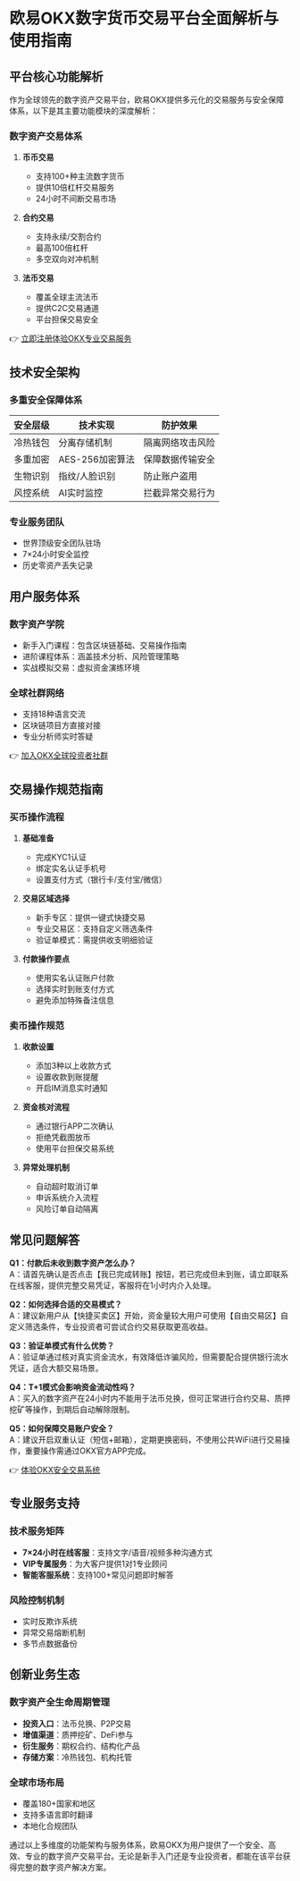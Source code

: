 # 欧易OKX数字货币交易平台全面解析与使用指南

## 平台核心功能解析

作为全球领先的数字资产交易平台，欧易OKX提供多元化的交易服务与安全保障体系，以下是其主要功能模块的深度解析：

### 数字资产交易体系
1. **币币交易**
   - 支持100+种主流数字货币
   - 提供10倍杠杆交易服务
   - 24小时不间断交易市场

2. **合约交易**
   - 支持永续/交割合约
   - 最高100倍杠杆
   - 多空双向对冲机制

3. **法币交易**
   - 覆盖全球主流法币
   - 提供C2C交易通道
   - 平台担保交易安全

👉 [立即注册体验OKX专业交易服务](https://bit.ly/okx_welcome)

## 技术安全架构

### 多重安全保障体系
| 安全层级 | 技术实现 | 防护效果 |
|---------|---------|---------|
| 冷热钱包 | 分离存储机制 | 隔离网络攻击风险 |
| 多重加密 | AES-256加密算法 | 保障数据传输安全 |
| 生物识别 | 指纹/人脸识别 | 防止账户盗用 |
| 风控系统 | AI实时监控 | 拦截异常交易行为 |

### 专业服务团队
- 世界顶级安全团队驻场
- 7×24小时安全监控
- 历史零资产丢失记录

## 用户服务体系

### 数字资产学院
- 新手入门课程：包含区块链基础、交易操作指南
- 进阶课程体系：涵盖技术分析、风险管理策略
- 实战模拟交易：虚拟资金演练环境

### 全球社群网络
- 支持18种语言交流
- 区块链项目方直接对接
- 专业分析师实时答疑

👉 [加入OKX全球投资者社群](https://bit.ly/okx_welcome)

## 交易操作规范指南

### 买币操作流程
1. **基础准备**
   - 完成KYC1认证
   - 绑定实名认证手机号
   - 设置支付方式（银行卡/支付宝/微信）

2. **交易区域选择**
   - 新手专区：提供一键式快捷交易
   - 专业交易区：支持自定义筛选条件
   - 验证单模式：需提供收支明细验证

3. **付款操作要点**
   - 使用实名认证账户付款
   - 选择实时到账支付方式
   - 避免添加特殊备注信息

### 卖币操作规范
1. **收款设置**
   - 添加3种以上收款方式
   - 设置收款到账提醒
   - 开启IM消息实时通知

2. **资金核对流程**
   - 通过银行APP二次确认
   - 拒绝凭截图放币
   - 使用平台担保交易系统

3. **异常处理机制**
   - 自动超时取消订单
   - 申诉系统介入流程
   - 风险订单自动隔离

## 常见问题解答

**Q1：付款后未收到数字资产怎么办？**  
A：请首先确认是否点击【我已完成转账】按钮，若已完成但未到账，请立即联系在线客服，提供完整交易凭证，客服将在1小时内介入处理。

**Q2：如何选择合适的交易模式？**  
A：建议新用户从【快捷买卖区】开始，资金量较大用户可使用【自由交易区】自定义筛选条件，专业投资者可尝试合约交易获取更高收益。

**Q3：验证单模式有什么优势？**  
A：验证单通过核对真实资金流水，有效降低诈骗风险，但需要配合提供银行流水凭证，适合大额交易场景。

**Q4：T+1模式会影响资金流动性吗？**  
A：买入的数字资产在24小时内不能用于法币兑换，但可正常进行合约交易、质押挖矿等操作，到期后自动解除限制。

**Q5：如何保障交易账户安全？**  
A：建议开启双重认证（短信+邮箱），定期更换密码，不使用公共WiFi进行交易操作，重要操作需通过OKX官方APP完成。

👉 [体验OKX安全交易系统](https://bit.ly/okx_welcome)

## 专业服务支持

### 技术服务矩阵
- **7×24小时在线客服**：支持文字/语音/视频多种沟通方式
- **VIP专属服务**：为大客户提供1对1专业顾问
- **智能客服系统**：支持100+常见问题即时解答

### 风险控制机制
- 实时反欺诈系统
- 异常交易熔断机制
- 多节点数据备份

## 创新业务生态

### 数字资产全生命周期管理
- **投资入口**：法币兑换、P2P交易
- **增值渠道**：质押挖矿、DeFi参与
- **衍生服务**：期权合约、结构化产品
- **存储方案**：冷热钱包、机构托管

### 全球市场布局
- 覆盖180+国家和地区
- 支持多语言即时翻译
- 本地化合规团队

通过以上多维度的功能架构与服务体系，欧易OKX为用户提供了一个安全、高效、专业的数字资产交易平台。无论是新手入门还是专业投资者，都能在该平台获得完整的数字资产解决方案。